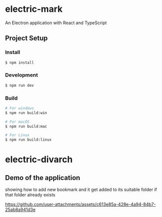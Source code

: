 # electric-mark

An Electron application with React and TypeScript

## Project Setup

### Install

```bash
$ npm install
```

### Development

```bash
$ npm run dev
```

### Build

```bash
# For windows
$ npm run build:win

# For macOS
$ npm run build:mac

# For Linux
$ npm run build:linux
```
# electric-divarch

## Demo of the application
showing how to add new bookmark and it get added to its suitable folder if that folder already exists 



https://github.com/user-attachments/assets/c613e85a-428e-4a94-84b7-25ab8a941d3e
